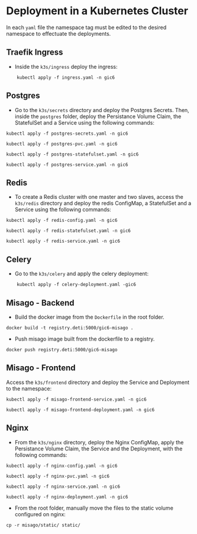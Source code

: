 # Deployment in a Kubernetes Cluster

In each `yaml` file the namespace tag must be edited to the desired namespace to effectuate the deployments.

## Traefik Ingress

- Inside the `k3s/ingress` deploy the ingress:
```
    kubectl apply -f ingress.yaml -n gic6
```


## Postgres

- Go to the `k3s/secrets` directory and deploy the Postgres Secrets. Then, inside the `postgres` folder, deploy the Persistance Volume Claim, the StatefulSet and a Service using the following commands:
```
kubectl apply -f postgres-secrets.yaml -n gic6

kubectl apply -f postgres-pvc.yaml -n gic6

kubectl apply -f postgres-statefulset.yaml -n gic6

kubectl apply -f postgres-service.yaml -n gic6
```


## Redis

- To create a Redis cluster with one master and two slaves, access the `k3s/redis` directory and deploy the redis ConfigMap, a StatefulSet and a Service using the following commands:
```
kubectl apply -f redis-config.yaml -n gic6

kubectl apply -f redis-statefulset.yaml -n gic6

kubectl apply -f redis-service.yaml -n gic6
```


## Celery

- Go to the `k3s/celery` and apply the celery deployment:
```
    kubectl apply -f celery-deployment.yaml -gic6
```


## Misago - Backend

- Build the docker image from the `Dockerfile` in the root folder.
```
docker build -t registry.deti:5000/gic6-misago .
```

- Push misago image built from the dockerfile to a registry.
```
docker push registry.deti:5000/gic6-misago
```


## Misago - Frontend

Access the `k3s/frontend` directory and deploy the Service and Deployment to the namespace:
```
kubectl apply -f misago-frontend-service.yaml -n gic6

kubectl apply -f misago-frontend-deployment.yaml -n gic6
```


## Nginx

- From the `k3s/nginx` directory, deploy the Nginx ConfigMap, apply the Persistance Volume Claim, the Service and the Deployment, with the following commands:
```
kubectl apply -f nginx-config.yaml -n gic6

kubectl apply -f nginx-pvc.yaml -n gic6

kubectl apply -f nginx-service.yaml -n gic6

kubectl apply -f nginx-deployment.yaml -n gic6
```

- From the root folder, manually move the files to the static volume configured on nginx:
```
cp -r misago/static/ static/
```